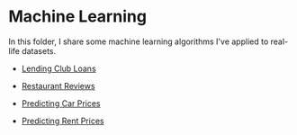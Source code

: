 # Machine Learning

In this folder, I share some machine learning algorithms I've applied to real-life datasets.

- [Lending Club Loans](https://nbviewer.jupyter.org/github/Chaoukib/Machine-Learning/blob/master/notebook_loans_2007.ipynb)

- [Restaurant Reviews](https://nbviewer.jupyter.org/github/Chaoukib/Machine-Learning/blob/master/notebook_restaurant.ipynb)

- [Predicting Car Prices](https://nbviewer.jupyter.org/github/Chaoukib/Machine-Learning/blob/master/notebook_cars.ipynb)

- [Predicting Rent Prices](https://nbviewer.jupyter.org/github/Chaoukib/Machine-Learning/blob/master/notebook_dc_airbnb.ipynb)

